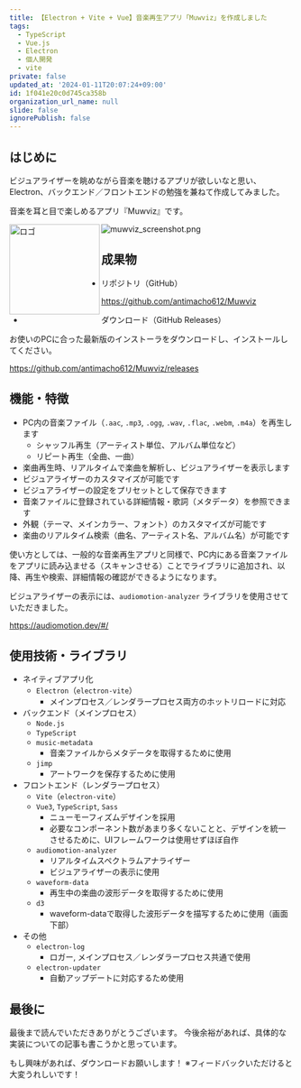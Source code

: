 ```yaml
---
title: 【Electron + Vite + Vue】音楽再生アプリ「Muwviz」を作成しました
tags:
  - TypeScript
  - Vue.js
  - Electron
  - 個人開発
  - vite
private: false
updated_at: '2024-01-11T20:07:24+09:00'
id: 1f041e20c0d745ca358b
organization_url_name: null
slide: false
ignorePublish: false
---
```


## はじめに

ビジュアライザーを眺めながら音楽を聴けるアプリが欲しいなと思い、
Electron、バックエンド／フロントエンドの勉強を兼ねて作成してみました。

音楽を耳と目で楽しめるアプリ『Muwviz』です。

<img align=left width="160px" alt="ロゴ" src="https://qiita-image-store.s3.ap-northeast-1.amazonaws.com/0/370744/2f669688-1608-3520-5666-c14d0f3593d5.png" />

![muwviz_screenshot.png](https://qiita-image-store.s3.ap-northeast-1.amazonaws.com/0/370744/8a10334e-4621-7685-f345-22e148b9488d.png)

## 成果物

- リポジトリ（GitHub）

https://github.com/antimacho612/Muwviz

- ダウンロード（GitHub Releases）

お使いのPCに合った最新版のインストーラをダウンロードし、インストールしてください。

https://github.com/antimacho612/Muwviz/releases

## 機能・特徴

- PC内の音楽ファイル（`.aac`, `.mp3`, `.ogg`, `.wav`, `.flac`, `.webm`, `.m4a`）を再生します
  - シャッフル再生（アーティスト単位、アルバム単位など）
  - リピート再生（全曲、一曲）
- 楽曲再生時、リアルタイムで楽曲を解析し、ビジュアライザーを表示します
- ビジュアライザーのカスタマイズが可能です
- ビジュアライザーの設定をプリセットとして保存できます
- 音楽ファイルに登録されている詳細情報・歌詞（メタデータ）を参照できます
- 外観（テーマ、メインカラー、フォント）のカスタマイズが可能です
- 楽曲のリアルタイム検索（曲名、アーティスト名、アルバム名）が可能です

使い方としては、一般的な音楽再生アプリと同様で、PC内にある音楽ファイルをアプリに読み込ませる（スキャンさせる）ことでライブラリに追加され、以降、再生や検索、詳細情報の確認ができるようになります。

ビジュアライザーの表示には、`audiomotion-analyzer` ライブラリを使用させていただきました。

https://audiomotion.dev/#/

## 使用技術・ライブラリ

- ネイティブアプリ化
  - `Electron`（`electron-vite`）
    - メインプロセス／レンダラープロセス両方のホットリロードに対応
- バックエンド（メインプロセス）
  - `Node.js`
  - `TypeScript`
  - `music-metadata`
    - 音楽ファイルからメタデータを取得するために使用
  - `jimp`
    - アートワークを保存するために使用
- フロントエンド（レンダラープロセス）
  - `Vite`（`electron-vite`）
  - `Vue3`, `TypeScript`, `Sass`
    - ニューモーフィズムデザインを採用
    - 必要なコンポーネント数があまり多くないことと、デザインを統一させるために、UIフレームワークは使用せずほぼ自作
  - `audiomotion-analyzer`
    - リアルタイムスペクトラムアナライザー
    - ビジュアライザーの表示に使用
  - `waveform-data`
    - 再生中の楽曲の波形データを取得するために使用
  - `d3`
    - waveform-dataで取得した波形データを描写するために使用（画面下部）
- その他
  - `electron-log`
    - ロガー, メインプロセス／レンダラープロセス共通で使用
  - `electron-updater`
    - 自動アップデートに対応するため使用

## 最後に

最後まで読んでいただきありがとうございます。
今後余裕があれば、具体的な実装についての記事も書こうかと思っています。

もし興味があれば、ダウンロードお願いします！
※フィードバックいただけると大変うれしいです！
